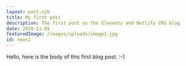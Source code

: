 ```yaml
---
layout: post.njk
title: My first post
description: The first post on the Eleventy and Netlify CMS blog
date: 2020-11-05
featuredImage: /images/uploads/image1.jpg
id: news1
---
```


Hello, here is the body of this first blog post. :-) 
